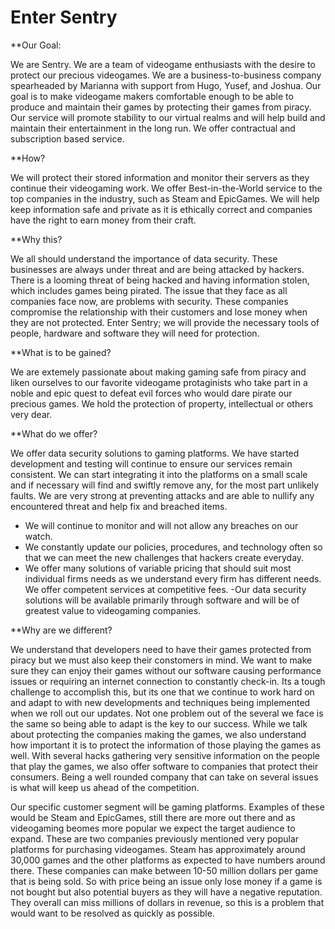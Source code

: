 # Enter Sentry

**Our Goal: 

We are Sentry. We are a team of videogame enthusiasts with the desire to protect our precious videogames. We are a business-to-business company spearheaded by Marianna with support from Hugo, Yusef, and Joshua. Our goal is to make videogame makers comfortable enough to be able to produce and maintain their games by protecting their games from piracy. Our service will promote stability to our virtual realms and will help build and maintain their entertainment in the long run.  We offer contractual and subscription based service. 

**How?

We will protect their stored information and monitor their servers as they continue their videogaming work. We offer Best-in-the-World service to the top companies in the industry, such as Steam and EpicGames. We will help keep information safe and private as it is ethically correct and companies have the right to earn money from their craft. 

**Why this?

We all should understand the importance of data security. These businesses are always under threat and are being attacked by hackers. There is a looming threat of being hacked and having information stolen, which includes games being pirated. The issue that they face as all companies face now, are problems with security. These companies compromise the relationship with their customers and lose money when they are not protected. Enter Sentry; we will provide the necessary tools of people, hardware and software they will need for protection. 

**What is to be gained?  

We are extemely passionate about making gaming safe from piracy and liken ourselves to our favorite videogame protaginists who take part in a noble and epic quest to defeat evil forces who would dare pirate our precious games. 
We hold the protection of property, intellectual or others very dear. 

**What do we offer?

We offer data security solutions to gaming platforms. We have started development and testing will continue to ensure our services remain  consistent. We can start integrating it into the platforms on a small scale and if necessary will find and swiftly remove any, for the most part unlikely faults. We are very strong at preventing attacks and are able to nullify any encountered threat and help fix and breached items.
- We will continue to monitor and will not allow any breaches on our watch.
- We constantly update our policies, procedures, and technology often so that we can meet the new challenges that hackers create everyday. 
- We offer many solutions of variable pricing that should suit most individual firms needs as we understand every firm has different needs. We offer competent services at competitive fees. 
-Our data security solutions will be available primarily through software and will be of greatest value to videogaming companies.

**Why are we different?

We understand that developers need to have their games protected from piracy but we must also keep their constomers in mind. We want to make sure they can enjoy their games without our software causing performance issues or requiring an internet connection to constantly check-in. Its a tough challenge to accomplish this, but its one that we continue to work hard on and adapt to with new developments and techniques being implemented when we roll out our updates. Not one problem out of the several we face is the same so being able to adapt is the key to our success. While we talk about protecting the companies making the games, we also understand how important it is to protect the information of those playing the games as well. With several hacks gathering very sensitive information on the people that play the games, we also offer software to companies that protect their consumers. Being a well rounded company that can take on several issues is what will keep us ahead of the competition.


Our specific customer segment will be gaming platforms. Examples of these would be Steam and EpicGames, still there are more out there and as videogaming beomes more popular we expect the target audience to expand. These are two companies previously mentioned very popular platforms for purchasing videogames. Steam has approximately around 30,000 games and the other platforms as expected to have numbers around there. These companies can make between 10-50 million dollars per game that is being sold.   So with price being an issue only lose money if a game is not bought but also potential buyers as they will have a negative reputation. They overall can miss millions of dollars in revenue, so this is a problem that would want to be resolved as quickly as possible. 
